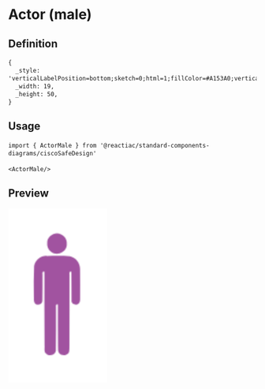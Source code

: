 # Actor (male)

## Definition

```
{
  _style: 'verticalLabelPosition=bottom;sketch=0;html=1;fillColor=#A153A0;verticalAlign=top;align=center;pointerEvents=1;shape=mxgraph.cisco_safe.design.actor_2;',
  _width: 19,
  _height: 50,
}
```

## Usage

```
import { ActorMale } from '@reactiac/standard-components-diagrams/ciscoSafeDesign'

<ActorMale/>
```

## Preview

<img src="./actor-male.png" width="200"/>
